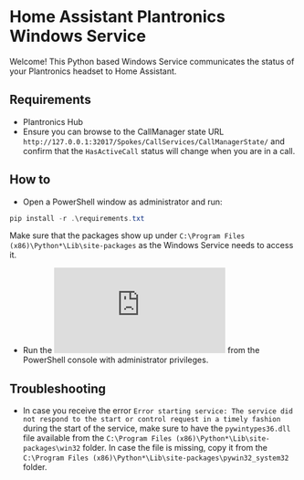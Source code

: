 # Home Assistant Plantronics Windows Service

Welcome! This Python based Windows Service communicates the status of your Plantronics headset to Home Assistant.

## Requirements
- Plantronics Hub
- Ensure you can browse to the CallManager state URL `http://127.0.0.1:32017/Spokes/CallServices/CallManagerState/` and confirm that the `HasActiveCall` status will change when you are in a call.

## How to
- Open a PowerShell window as administrator and run:

```` powershell
pip install -r .\requirements.txt
````
Make sure that the packages show up under `C:\Program Files (x86)\Python*\Lib\site-packages` as the Windows Service needs to access it.

- Run the ![postinstall.py](https://github.com/mhammond/pywin32/blob/master/pywin32_postinstall.py) from the PowerShell console with administrator privileges.

## Troubleshooting
- In case you receive the error `Error starting service: The service did not respond to the start or control request in a timely fashion` during the start of the service, make sure to have the `pywintypes36.dll` file available from the `C:\Program Files (x86)\Python*\Lib\site-packages\win32` folder. In case the file is missing, copy it from the `C:\Program Files (x86)\Python*\Lib\site-packages\pywin32_system32` folder.
